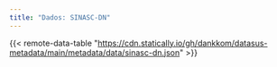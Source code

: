 ```yaml
---
title: "Dados: SINASC-DN"
---
```


{{< remote-data-table "https://cdn.statically.io/gh/dankkom/datasus-metadata/main/metadata/data/sinasc-dn.json" >}}
